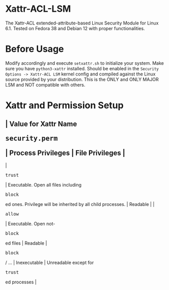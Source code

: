 # Xattr-ACL-LSM
The Xattr-ACL extended-attribute-based Linux Security Module for Linux 6.1. Tested on Fedora 38 and Debian 12 with proper functionalities.

# Before Usage
Modify accordingly and execute ```setxattr.sh``` to initialize your system. Make sure you have ```python3-xattr``` installed.
Should be enabled in the ```Security Options -> Xattr-ACL LSM``` kernel config and compiled against the Linux source provided by your distribution. This is the ONLY and ONLY MAJOR LSM and NOT compatible with others.

# Xattr and Permission Setup
| Value for Xattr Name <pre>security.perm</pre> | Process Privileges | File Privileges |
---
| <pre>trust</pre> | Executable. Open all files including <pre>block</pre>ed ones. Privilege will be inherited by all child processes. | Readable |
| <pre>allow</pre> | Executable. Open not-<pre>block</pre>ed files | Readable
| <pre>block</pre> / ... | Inexecutable | Unreadable except for <pre>trust</pre>ed processes |
